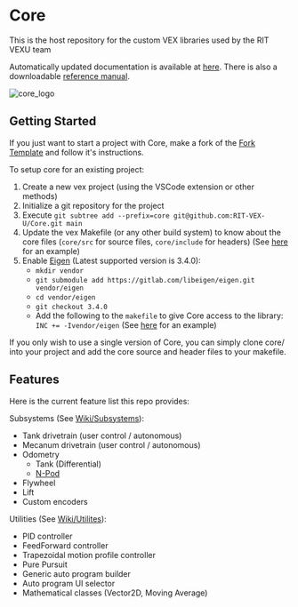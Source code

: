 # Core
This is the host repository for the custom VEX libraries used by the RIT VEXU team

Automatically updated documentation is available at [here](https://rit-vex-u.github.io/Core/).
There is also a downloadable [reference manual](https://rit-vex-u.github.io/Core/refman.pdf).

![core_logo](https://github.com/RIT-VEX-U/Core/assets/12285261/e91c680b-5bf4-431c-b164-6631bef2a853)


## Getting Started

If you just want to start a project with Core, make a fork of the [Fork Template](https://github.com/RIT-VEX-U/ForkTemplate) and follow it's instructions.

To setup core for an existing project:
1. Create a new vex project (using the VSCode extension or other methods)
2. Initialize a git repository for the project
3. Execute `git subtree add --prefix=core git@github.com:RIT-VEX-U/Core.git main`
4. Update the vex Makefile (or any other build system) to know about the core files (`core/src` for source files, `core/include` for headers) (See [here](https://github.com/RIT-VEX-U/ForkTemplate/blob/a3f64236c0c98512b95327c833e8a8c05724bb7c/makefile#L15) for an example) 
5. Enable [Eigen](https://eigen.tuxfamily.org/index.php?title=Main_Page) (Latest supported version is 3.4.0):
    - `mkdir vendor`
    - `git submodule add https://gitlab.com/libeigen/eigen.git vendor/eigen`
    - `cd vendor/eigen`
    - `git checkout 3.4.0`
    - Add the following to the `makefile` to give Core access to the library: `INC += -Ivendor/eigen` (See [here](https://github.com/RIT-VEX-U/ForkTemplate/blob/a3f64236c0c98512b95327c833e8a8c05724bb7c/makefile#L34) for an example)


If you only wish to use a single version of Core, you can simply clone core/ into your project and add the core source and header files to your makefile.


## Features
Here is the current feature list this repo provides:

Subsystems (See [Wiki/Subsystems](https://github.com/RIT-VEX-U/Core/wiki/2-%7C-Subsystems)):  
- Tank drivetrain (user control / autonomous)
- Mecanum drivetrain (user control / autonomous)
- Odometry
  - Tank (Differential)
  - [N-Pod](https://github.com/RIT-VEX-U/Core/commit/37daf076ac1b6dea6723724ad3061d502fea1b08)
- Flywheel
- Lift
- Custom encoders

Utilities (See [Wiki/Utilites](https://github.com/RIT-VEX-U/Core/wiki/3-%7C-Utilites)):  
- PID controller
- FeedForward controller
- Trapezoidal motion profile controller
- Pure Pursuit
- Generic auto program builder
- Auto program UI selector
- Mathematical classes (Vector2D, Moving Average)
